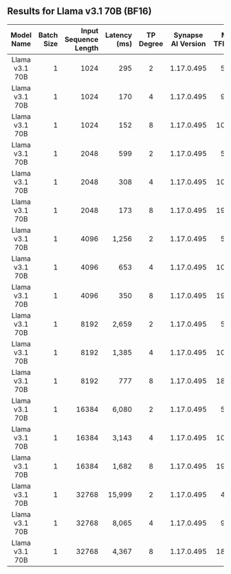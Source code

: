 ## Results for Llama v3.1 70B (BF16)

| Model Name | Batch Size | Input Sequence Length |  Latency (ms)  | TP Degree | Synapse AI Version | Mean TFLOPS | Peak TFLOPS | MFU | Mean TFLOPS/HPU |
|:---:|---:|---:|---:|:---:|:---:|---:|---:|---|---:|
| Llama v3.1 70B | 1 | 1024 |    295  | 2 | 1.17.0.495 | 557.2 | 432 | 64% | 278.6 |
| Llama v3.1 70B | 1 | 1024 |    170  | 4 | 1.17.0.495 | 969.0 | 432 | 56% | 242.3 |
| Llama v3.1 70B | 1 | 1024 |    152  | 8 | 1.17.0.495 | 1083.5 | 432 | 31% | 135.4 |
| Llama v3.1 70B | 1 | 2048 |    599  | 2 | 1.17.0.495 | 558.0 | 432 | 65% | 279.0 |
| Llama v3.1 70B | 1 | 2048 |    308  | 4 | 1.17.0.495 | 1084.8 | 432 | 63% | 271.2 |
| Llama v3.1 70B | 1 | 2048 |    173  | 8 | 1.17.0.495 | 1936.1 | 432 | 56% | 242.0 |
| Llama v3.1 70B | 1 | 4096 |  1,256  | 2 | 1.17.0.495 | 549.5 | 432 | 64% | 274.8 |
| Llama v3.1 70B | 1 | 4096 |    653  | 4 | 1.17.0.495 | 1057.4 | 432 | 61% | 264.4 |
| Llama v3.1 70B | 1 | 4096 |    350  | 8 | 1.17.0.495 | 1973.2 | 432 | 57% | 246.7 |
| Llama v3.1 70B | 1 | 8192 |  2,659  | 2 | 1.17.0.495 | 552.3 | 432 | 64% | 276.1 |
| Llama v3.1 70B | 1 | 8192 |  1,385  | 4 | 1.17.0.495 | 1060.3 | 432 | 61% | 265.1 |
| Llama v3.1 70B | 1 | 8192 |    777  | 8 | 1.17.0.495 | 1890.9 | 432 | 55% | 236.4 |
| Llama v3.1 70B | 1 | 16384 |  6,080 | 2 | 1.17.0.495 | 540.9 | 432 | 63% | 270.5 |
| Llama v3.1 70B | 1 | 16384 |  3,143 | 4 | 1.17.0.495 | 1046.6 | 432 | 61% | 261.6 |
| Llama v3.1 70B | 1 | 16384 |  1,682 | 8 | 1.17.0.495 | 1955.5 | 432 | 57% | 244.4 |
| Llama v3.1 70B | 1 | 32768 | 15,999 | 2 | 1.17.0.495 | 499.1 | 432 | 58% | 249.6 |
| Llama v3.1 70B | 1 | 32768 |  8,065 | 4 | 1.17.0.495 | 990.1 | 432 | 57% | 247.5 |
| Llama v3.1 70B | 1 | 32768 |  4,367 | 8 | 1.17.0.495 | 1828.4 | 432 | 53% | 228.6 |
